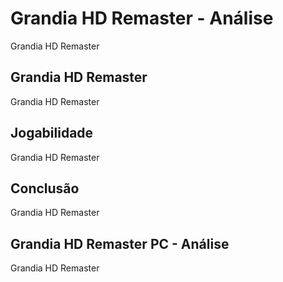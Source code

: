 ---
---

# Grandia HD Remaster - Análise

Grandia HD Remaster

## Grandia HD Remaster

Grandia HD Remaster

## Jogabilidade

Grandia HD Remaster

## Conclusão

Grandia HD Remaster

## Grandia HD Remaster PC - Análise

Grandia HD Remaster
